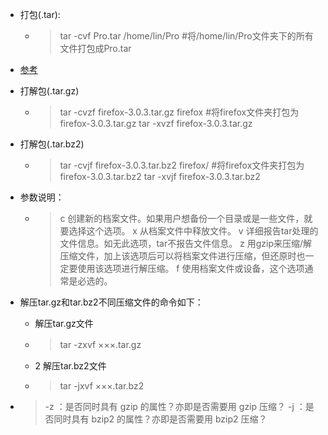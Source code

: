 - 打包(.tar):

  - > tar -cvf Pro.tar /home/lin/Pro   #将/home/lin/Pro文件夹下的所有文件打包成Pro.tar

- [参考](https://www.cnblogs.com/eoiioe/archive/2008/09/20/1294681.html)

- 打解包(.tar.gz)

  - >  tar -cvzf firefox-3.0.3.tar.gz firefox       #将firefox文件夹打包为firefox-3.0.3.tar.gz
    >   tar -xvzf firefox-3.0.3.tar.gz

- 打解包(.tar.bz2)

  - >  tar -cvjf firefox-3.0.3.tar.bz2  firefox/    #将firefox文件夹打包为firefox-3.0.3.tar.bz2
    >  tar -xvjf firefox-3.0.3.tar.bz2

- 参数说明：

  - > c   创建新的档案文件。如果用户想备份一个目录或是一些文件，就要选择这个选项。
    > x   从档案文件中释放文件。
    > v   详细报告tar处理的文件信息。如无此选项，tar不报告文件信息。
    > z   用gzip来压缩/解压缩文件，加上该选项后可以将档案文件进行压缩，但还原时也一定要使用该选项进行解压缩。 
    > f   使用档案文件或设备，这个选项通常是必选的。

- 解压tar.gz和tar.bz2不同压缩文件的命令如下： 

  -  解压tar.gz文件

  - > tar -zxvf ×××.tar.gz　　
    
  - 2 解压tar.bz2文件

  - > tar -jxvf ×××.tar.bz2

- > -z ：是否同时具有 gzip 的属性？亦即是否需要用 gzip 压缩？ 
  > -j ：是否同时具有 bzip2 的属性？亦即是否需要用 bzip2 压缩？